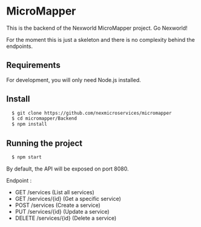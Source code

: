 # MicroMapper

This is the backend of the Nexworld MicroMapper project. Go Nexworld!

For the moment this is just a skeleton and there is no complexity behind the endpoints.

## Requirements

For development, you will only need Node.js installed.

## Install

```sh
  $ git clone https://github.com/nexmicroservices/micromapper
  $ cd micromapper/Backend
  $ npm install
```

## Running the project

```sh
  $ npm start
```

By default, the API will be exposed on port 8080.

Endpoint : 
- GET /services             (List all services)
- GET /services/{id}        (Get a specific service)
- POST /services            (Create a service)
- PUT /services/{id}        (Update a service)
- DELETE /services/{id}     (Delete a service)
